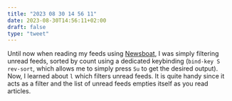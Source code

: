 ```yaml
---
title: "2023 08 30 14 56 11"
date: 2023-08-30T14:56:11+02:00
draft: false
type: "tweet"
---
```


Until now when reading my feeds using [Newsboat](https://newsboat.org/), I was simply filtering unread feeds, sorted by count using a dedicated keybinding (`bind-key S rev-sort`, which allows me to simply press `Su` to get the desired output). Now, I learned about `l` which filters unread feeds. It is quite handy since it acts as a filter and the list of unread feeds empties itself as you read articles.
